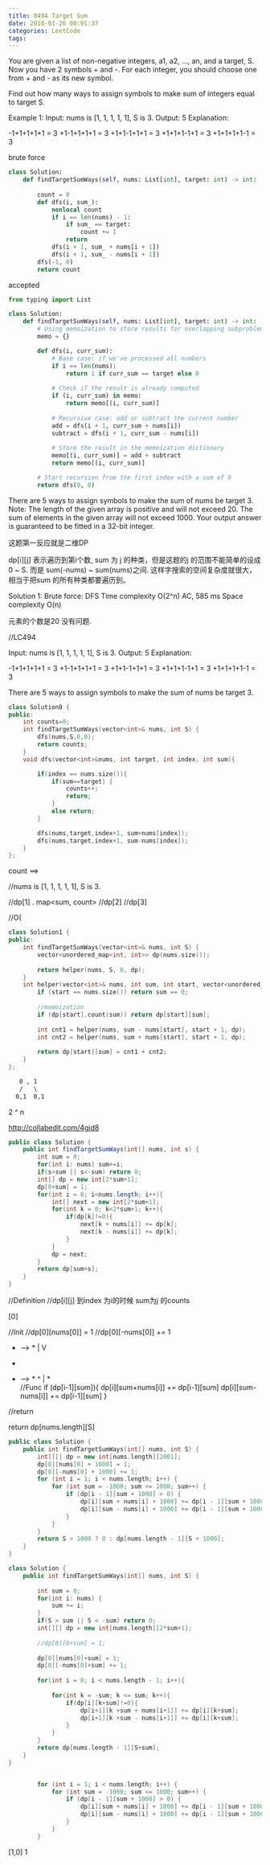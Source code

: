 ```yaml
---
title: 0494 Target Sum
date: 2018-01-26 00:01:37
categories: LeetCode
tags:
---
```


You are given a list of non-negative integers, a1, a2, ..., an, and a target, S. Now you have 2 symbols + and -. For each integer, you should choose one from + and - as its new symbol.

Find out how many ways to assign symbols to make sum of integers equal to target S.

Example 1:
Input: nums is [1, 1, 1, 1, 1], S is 3. 
Output: 5
Explanation: 

-1+1+1+1+1 = 3
+1-1+1+1+1 = 3
+1+1-1+1+1 = 3
+1+1+1-1+1 = 3
+1+1+1+1-1 = 3

brute force
```python
class Solution:
    def findTargetSumWays(self, nums: List[int], target: int) -> int:
        
        count = 0
        def dfs(i, sum_):
            nonlocal count
            if i == len(nums) - 1:
                if sum_ == target:
                    count += 1
                return
            dfs(i + 1, sum_ + nums[i + 1])
            dfs(i + 1, sum_ - nums[i + 1])
        dfs(-1, 0)
        return count
```
accepted
```python
from typing import List

class Solution:
    def findTargetSumWays(self, nums: List[int], target: int) -> int:
        # Using memoization to store results for overlapping subproblems
        memo = {}

        def dfs(i, curr_sum):
            # Base case: if we've processed all numbers
            if i == len(nums):
                return 1 if curr_sum == target else 0
            
            # Check if the result is already computed
            if (i, curr_sum) in memo:
                return memo[(i, curr_sum)]
            
            # Recursive case: add or subtract the current number
            add = dfs(i + 1, curr_sum + nums[i])
            subtract = dfs(i + 1, curr_sum - nums[i])
            
            # Store the result in the memoization dictionary
            memo[(i, curr_sum)] = add + subtract
            return memo[(i, curr_sum)]

        # Start recursion from the first index with a sum of 0
        return dfs(0, 0)
```

There are 5 ways to assign symbols to make the sum of nums be target 3.
Note:
The length of the given array is positive and will not exceed 20.
The sum of elements in the given array will not exceed 1000.
Your output answer is guaranteed to be fitted in a 32-bit integer.

这题第一反应就是二维DP

dp[i][j] 表示遍历到第i个数, sum 为 j 的种类，但是这题的j 的范围不能简单的设成0 ~ S. 而是 sum(-nums)  ~ sum(nums)之间. 这样字搜索的空间复杂度就很大，相当于把sum 的所有种类都要遍历到。

Solution 1:
Brute force: DFS
Time complexity O(2^n) AC, 585 ms
Space complexity O(n)

元素的个数是20 没有问题.


//LC494

Input: nums is [1, 1, 1, 1, 1], S is 3. 
Output: 5
Explanation: 

-1+1+1+1+1 = 3
+1-1+1+1+1 = 3
+1+1-1+1+1 = 3
+1+1+1-1+1 = 3
+1+1+1+1-1 = 3

There are 5 ways to assign symbols to make the sum of nums be target 3.

```c++
class Solution0 {
public:
    int counts=0;
    int findTargetSumWays(vector<int>& nums, int S) {
        dfs(nums,S,0,0);
        return counts;
    }
    void dfs(vector<int>&nums, int target, int index, int sum){

        if(index == nums.size()){
            if(sum==target) {
                counts++;
                return;
            }
            else return;
        }

        dfs(nums,target,index+1, sum+nums[index]);
        dfs(nums,target,index+1, sum-nums[index]);
    }
};
```

<index sum> count ==>

//nums is [1, 1, 1, 1, 1], S is 3.

//dp[1] . map<sum, count>
//dp[2]
//dp[3]  

//O(
```c++ 
class Solution1 {
public:
    int findTargetSumWays(vector<int>& nums, int S) {
        vector<unordered_map<int, int>> dp(nums.size());
        
        return helper(nums, S, 0, dp);
    }
    int helper(vector<int>& nums, int sum, int start, vector<unordered_map<int, int>>& dp) {
        if (start == nums.size()) return sum == 0;
        
        //memoization
        if (dp[start].count(sum)) return dp[start][sum];
        
        int cnt1 = helper(nums, sum - nums[start], start + 1, dp);
        int cnt2 = helper(nums, sum + nums[start], start + 1, dp);
        
        return dp[start][sum] = cnt1 + cnt2;
    }
};
```

```txt
   0 , 1
   /   \
  0,1  0,1
```
2 ^ n


http://collabedit.com/4gjd8

```java
public class Solution {
    public int findTargetSumWays(int[] nums, int s) {
        int sum = 0; 
        for(int i: nums) sum+=i;
        if(s>sum || s<-sum) return 0;
        int[] dp = new int[2*sum+1];
        dp[0+sum] = 1;
        for(int i = 0; i<nums.length; i++){
            int[] next = new int[2*sum+1];
            for(int k = 0; k<2*sum+1; k++){
                if(dp[k]!=0){
                    next[k + nums[i]] += dp[k];
                    next[k - nums[i]] += dp[k];
                }
            }
            dp = next;
        }
        return dp[sum+s];
    }
}
```



//Definition
//dp[i][j] 到index 为i的时候 sum为j 的counts

[0]

//Init
//dp[0][nums[0]] = 1
//dp[0][-nums[0]] += 1


* --> *
|
V
*
    
  
 * --> *
       ^
       | 
       *   
//Func
if (dp[i-1][sum]){
  dp[i][sum+nums[i]] += dp[i-1][sum]
  dp[i][sum-nums[i]] += dp[i-1][sum]
}


//return

return dp[nums.length][S]


```c++
public class Solution {
    public int findTargetSumWays(int[] nums, int S) {
        int[][] dp = new int[nums.length][2001];
        dp[0][nums[0] + 1000] = 1;
        dp[0][-nums[0] + 1000] += 1;
        for (int i = 1; i < nums.length; i++) {
            for (int sum = -1000; sum <= 1000; sum++) {
                if (dp[i - 1][sum + 1000] > 0) {
                    dp[i][sum + nums[i] + 1000] += dp[i - 1][sum + 1000];
                    dp[i][sum - nums[i] + 1000] += dp[i - 1][sum + 1000];
                }
            }
        }
        return S > 1000 ? 0 : dp[nums.length - 1][S + 1000];
    }
}

class Solution {
    public int findTargetSumWays(int[] nums, int S) {
       
        int sum = 0; 
        for(int i: nums) {
            sum += i;
        }
        if(S > sum || S < -sum) return 0;
        int[][] dp = new int[nums.length][2*sum+1];
        
        //dp[0][0+sum] = 1;
        
        dp[0][nums[0]+sum] = 1;
        dp[0][-nums[0]+sum] += 1;
        
        for(int i = 0; i < nums.length - 1; i++){
            
            for(int k = -sum; k <= sum; k++){
                if(dp[i][k+sum]!=0){
                    dp[i+1][k +sum + nums[i+1]] += dp[i][k+sum];
                    dp[i+1][k +sum - nums[i+1]] += dp[i][k+sum];
                }
            }
        }
        return dp[nums.length - 1][S+sum];
    }
}


        for (int i = 1; i < nums.length; i++) {
            for (int sum = -1000; sum <= 1000; sum++) {
                if (dp[i - 1][sum + 1000] > 0) {
                    dp[i][sum + nums[i] + 1000] += dp[i - 1][sum + 1000];
                    dp[i][sum - nums[i] + 1000] += dp[i - 1][sum + 1000];
                }
            }
        }
```        
        
        
  
  [1,0] 1 

